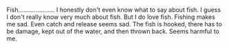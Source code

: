 Fish.....................
I honestly don't even know what to say about fish.  I guess I don't really know very much about fish. But I do love fish.  Fishing makes me sad.  Even catch and release seems sad.  The fish is hooked, there has to be damage, kept out of the water, and then thrown back.  Seems harmful to me.
